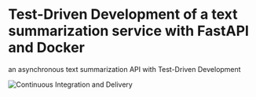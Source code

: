 # Test-Driven Development of a text summarization service with FastAPI and Docker

an asynchronous text summarization API with Test-Driven Development

![Continuous Integration and Delivery](https://github.com/igorvazz/text-summarization-api/workflows/Continuous%20Integration%20and%20Delivery/badge.svg?branch=main)
